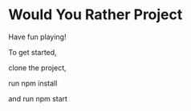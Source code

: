 # Would You Rather Project

Have fun playing!

To get started, 

clone the project, 

run npm install 

and run npm start